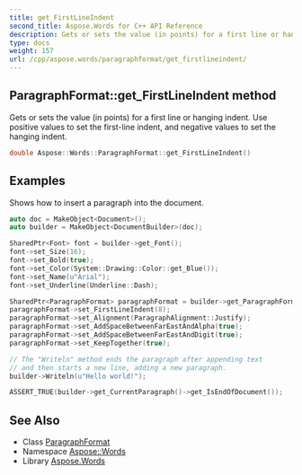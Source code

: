 ```yaml
---
title: get_FirstLineIndent
second_title: Aspose.Words for C++ API Reference
description: Gets or sets the value (in points) for a first line or hanging indent. Use positive values to set the first-line indent, and negative values to set the hanging indent.
type: docs
weight: 157
url: /cpp/aspose.words/paragraphformat/get_firstlineindent/
---
```

## ParagraphFormat::get_FirstLineIndent method


Gets or sets the value (in points) for a first line or hanging indent. Use positive values to set the first-line indent, and negative values to set the hanging indent.

```cpp
double Aspose::Words::ParagraphFormat::get_FirstLineIndent()
```


## Examples



Shows how to insert a paragraph into the document. 
```cpp
auto doc = MakeObject<Document>();
auto builder = MakeObject<DocumentBuilder>(doc);

SharedPtr<Font> font = builder->get_Font();
font->set_Size(16);
font->set_Bold(true);
font->set_Color(System::Drawing::Color::get_Blue());
font->set_Name(u"Arial");
font->set_Underline(Underline::Dash);

SharedPtr<ParagraphFormat> paragraphFormat = builder->get_ParagraphFormat();
paragraphFormat->set_FirstLineIndent(8);
paragraphFormat->set_Alignment(ParagraphAlignment::Justify);
paragraphFormat->set_AddSpaceBetweenFarEastAndAlpha(true);
paragraphFormat->set_AddSpaceBetweenFarEastAndDigit(true);
paragraphFormat->set_KeepTogether(true);

// The "Writeln" method ends the paragraph after appending text
// and then starts a new line, adding a new paragraph.
builder->Writeln(u"Hello world!");

ASSERT_TRUE(builder->get_CurrentParagraph()->get_IsEndOfDocument());
```

## See Also

* Class [ParagraphFormat](../)
* Namespace [Aspose::Words](../../)
* Library [Aspose.Words](../../../)
